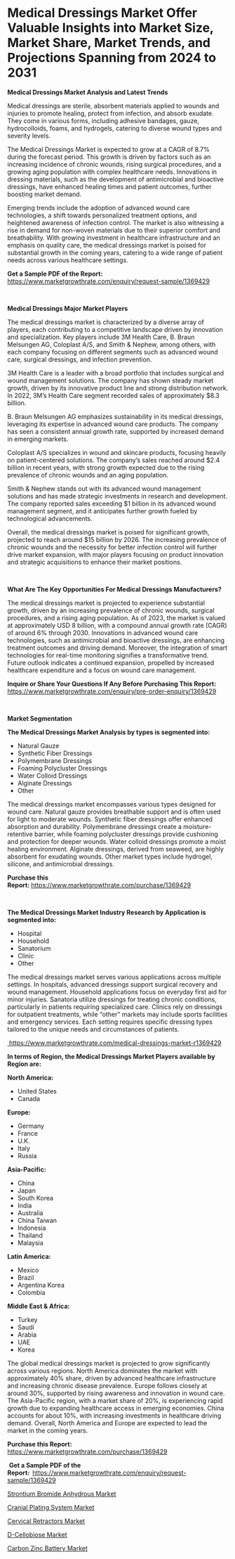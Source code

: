 <p><h1>Medical Dressings Market Offer Valuable Insights into Market Size, Market Share, Market Trends, and Projections Spanning from 2024 to 2031</h1></p><p><strong>Medical Dressings Market Analysis and Latest Trends</strong></p>
<p><p>Medical dressings are sterile, absorbent materials applied to wounds and injuries to promote healing, protect from infection, and absorb exudate. They come in various forms, including adhesive bandages, gauze, hydrocolloids, foams, and hydrogels, catering to diverse wound types and severity levels.</p><p>The Medical Dressings Market is expected to grow at a CAGR of 8.7% during the forecast period. This growth is driven by factors such as an increasing incidence of chronic wounds, rising surgical procedures, and a growing aging population with complex healthcare needs. Innovations in dressing materials, such as the development of antimicrobial and bioactive dressings, have enhanced healing times and patient outcomes, further boosting market demand.</p><p>Emerging trends include the adoption of advanced wound care technologies, a shift towards personalized treatment options, and heightened awareness of infection control. The market is also witnessing a rise in demand for non-woven materials due to their superior comfort and breathability. With growing investment in healthcare infrastructure and an emphasis on quality care, the medical dressings market is poised for substantial growth in the coming years, catering to a wide range of patient needs across various healthcare settings.</p></p>
<p><strong>Get a Sample PDF of the Report:&nbsp;</strong> <a href="https://www.marketgrowthrate.com/enquiry/request-sample/1369429">https://www.marketgrowthrate.com/enquiry/request-sample/1369429</a></p>
<p>&nbsp;</p>
<p><strong>Medical Dressings Major Market Players</strong></p>
<p><p>The medical dressings market is characterized by a diverse array of players, each contributing to a competitive landscape driven by innovation and specialization. Key players include 3M Health Care, B. Braun Melsungen AG, Coloplast A/S, and Smith & Nephew, among others, with each company focusing on different segments such as advanced wound care, surgical dressings, and infection prevention.</p><p>3M Health Care is a leader with a broad portfolio that includes surgical and wound management solutions. The company has shown steady market growth, driven by its innovative product line and strong distribution network. In 2022, 3M’s Health Care segment recorded sales of approximately $8.3 billion.</p><p>B. Braun Melsungen AG emphasizes sustainability in its medical dressings, leveraging its expertise in advanced wound care products. The company has seen a consistent annual growth rate, supported by increased demand in emerging markets.</p><p>Coloplast A/S specializes in wound and skincare products, focusing heavily on patient-centered solutions. The company’s sales reached around $2.4 billion in recent years, with strong growth expected due to the rising prevalence of chronic wounds and an aging population.</p><p>Smith & Nephew stands out with its advanced wound management solutions and has made strategic investments in research and development. The company reported sales exceeding $1 billion in its advanced wound management segment, and it anticipates further growth fueled by technological advancements.</p><p>Overall, the medical dressings market is poised for significant growth, projected to reach around $15 billion by 2026. The increasing prevalence of chronic wounds and the necessity for better infection control will further drive market expansion, with major players focusing on product innovation and strategic acquisitions to enhance their market positions.</p></p>
<p>&nbsp;</p>
<p><strong>What Are The Key Opportunities For Medical Dressings Manufacturers?</strong></p>
<p><p>The medical dressings market is projected to experience substantial growth, driven by an increasing prevalence of chronic wounds, surgical procedures, and a rising aging population. As of 2023, the market is valued at approximately USD 8 billion, with a compound annual growth rate (CAGR) of around 6% through 2030. Innovations in advanced wound care technologies, such as antimicrobial and bioactive dressings, are enhancing treatment outcomes and driving demand. Moreover, the integration of smart technologies for real-time monitoring signifies a transformative trend. Future outlook indicates a continued expansion, propelled by increased healthcare expenditure and a focus on wound care management.</p></p>
<p><strong>Inquire or Share Your Questions If Any Before Purchasing This Report:</strong> <a href="https://www.marketgrowthrate.com/enquiry/pre-order-enquiry/1369429">https://www.marketgrowthrate.com/enquiry/pre-order-enquiry/1369429</a></p>
<p>&nbsp;</p>
<p><strong>Market Segmentation</strong></p>
<p><strong>The Medical Dressings Market Analysis by types is segmented into:</strong></p>
<p><ul><li>Natural Gauze</li><li>Synthetic Fiber Dressings</li><li>Polymembrane Dressings</li><li>Foaming Polycluster Dressings</li><li>Water Colloid Dressings</li><li>Alginate Dressings</li><li>Other</li></ul></p>
<p><p>The medical dressings market encompasses various types designed for wound care. Natural gauze provides breathable support and is often used for light to moderate wounds. Synthetic fiber dressings offer enhanced absorption and durability. Polymembrane dressings create a moisture-retentive barrier, while foaming polycluster dressings provide cushioning and protection for deeper wounds. Water colloid dressings promote a moist healing environment. Alginate dressings, derived from seaweed, are highly absorbent for exudating wounds. Other market types include hydrogel, silicone, and antimicrobial dressings.</p></p>
<p><strong>Purchase this Report:&nbsp;</strong><a href="https://www.marketgrowthrate.com/purchase/1369429">https://www.marketgrowthrate.com/purchase/1369429</a></p>
<p>&nbsp;</p>
<p><strong>The Medical Dressings Market Industry Research by Application is segmented into:</strong></p>
<p><ul><li>Hospital</li><li>Household</li><li>Sanatorium</li><li>Clinic</li><li>Other</li></ul></p>
<p><p>The medical dressings market serves various applications across multiple settings. In hospitals, advanced dressings support surgical recovery and wound management. Household applications focus on everyday first aid for minor injuries. Sanatoria utilize dressings for treating chronic conditions, particularly in patients requiring specialized care. Clinics rely on dressings for outpatient treatments, while “other” markets may include sports facilities and emergency services. Each setting requires specific dressing types tailored to the unique needs and circumstances of patients.</p></p>
<p><a href="https://www.marketgrowthrate.com/medical-dressings-market-r1369429">&nbsp;https://www.marketgrowthrate.com/medical-dressings-market-r1369429</a></p>
<p><strong>In terms of Region, the Medical Dressings Market Players available by Region are:</strong></p>
<p>
    <p> <strong> North America: </strong>
        <ul>
            <li>United States</li>
            <li>Canada</li>
        </ul>
        </p> 
    <p> <strong> Europe: </strong>
        <ul>
            <li>Germany</li>
            <li>France</li>
            <li>U.K.</li>
            <li>Italy</li>
            <li>Russia</li>
        </ul>
        </p> 
    <p> <strong> Asia-Pacific: </strong>
        <ul>
            <li>China</li>
            <li>Japan</li>
            <li>South Korea</li>
            <li>India</li>
            <li>Australia</li>
            <li>China Taiwan</li>
            <li>Indonesia</li>
            <li>Thailand</li>
            <li>Malaysia</li>
        </ul>
        </p> 
    <p> <strong> Latin America: </strong>
        <ul>
            <li>Mexico</li>
            <li>Brazil</li>
            <li>Argentina Korea</li>
            <li>Colombia</li>
        </ul>
        </p> 
    <p> <strong> Middle East & Africa: </strong>
        <ul>
            <li>Turkey</li>
            <li>Saudi</li>
            <li>Arabia</li>
            <li>UAE</li>
            <li>Korea</li>
        </ul>
    </p>
    </p>
<p><p>The global medical dressings market is projected to grow significantly across various regions. North America dominates the market with approximately 40% share, driven by advanced healthcare infrastructure and increasing chronic disease prevalence. Europe follows closely at around 30%, supported by rising awareness and innovation in wound care. The Asia-Pacific region, with a market share of 20%, is experiencing rapid growth due to expanding healthcare access in emerging economies. China accounts for about 10%, with increasing investments in healthcare driving demand. Overall, North America and Europe are expected to lead the market in the coming years.</p></p>
<p><strong>Purchase this Report: </strong><a href="https://www.marketgrowthrate.com/purchase/1369429">https://www.marketgrowthrate.com/purchase/1369429</a></p>
<p>&nbsp;<strong>Get a Sample PDF of the Report:&nbsp;&nbsp;</strong><a href="https://www.marketgrowthrate.com/enquiry/request-sample/1369429">https://www.marketgrowthrate.com/enquiry/request-sample/1369429</a></p>
<p><strong></strong></p>
<p><p><a href="https://medium.com/@cletaturner1964/pioneering-growth-analyzing-global-strontium-bromide-anhydrous-market-dynamics-2024-2031-268783d0ca51?postPublishedType=repub">Strontium Bromide Anhydrous Market</a></p><p><a href="https://www.linkedin.com/pulse/global-cranial-plating-system-industry-analysis-share-growth-trends-ybefc">Cranial Plating System Market</a></p><p><a href="https://www.linkedin.com/pulse/global-cervical-retractors-market-focus-product-type-transverse-jzwpc">Cervical Retractors Market</a></p><p><a href="https://issuu.com/reportprime-2/docs/d-cellobiose-market-size-2030.pptx_7144a9fbde1a19">D-Cellobiose Market</a></p><p><a href="https://medium.com/@cletaturner1964/how-the-carbon-zinc-battery-market-will-be-evolved-33f3010b2202">Carbon Zinc Battery Market</a></p></p>